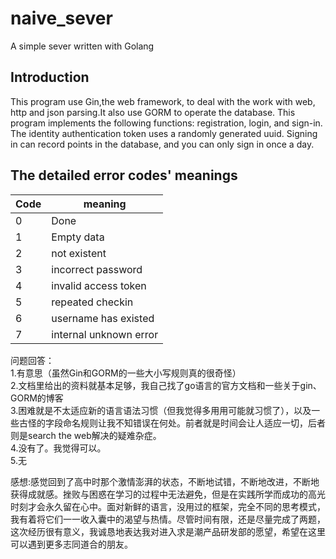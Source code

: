 # naive_sever
A simple sever written with Golang
## Introduction
This program use Gin,the web framework, to deal with the work with web, http and json parsing.It also use GORM to operate the database.
This program implements the following functions: registration, login, and sign-in. The identity authentication token uses a randomly
generated uuid. Signing in can record points in the database, and you can only sign in once a day.

## The detailed error codes' meanings
|Code|meaning|
|------|------|
|0|Done|
1|Empty data|
|2|not existent|
|3|incorrect password|
|4|invalid access token|
|5|repeated checkin|
|6|username has existed|
|7|internal unknown error|

问题回答：  
1.有意思（虽然Gin和GORM的一些大小写规则真的很奇怪）  
2.文档里给出的资料就基本足够，我自己找了go语言的官方文档和一些关于gin、GORM的博客  
3.困难就是不太适应新的语言语法习惯（但我觉得多用用可能就习惯了），以及一些古怪的字段命名规则让我不知错误在何处。前者就是时间会让人适应一切，后者则是search the web解决的疑难杂症。  
4.没有了。我觉得可以。  
5.无  

感想:感觉回到了高中时那个激情澎湃的状态，不断地试错，不断地改进，不断地获得成就感。挫败与困惑在学习的过程中无法避免，但是在实践所学而成功的高光时刻才会永久留在心中。面对新鲜的语言，没用过的框架，完全不同的思考模式，我有着将它们一一收入囊中的渴望与热情。尽管时间有限，还是尽量完成了两题，这次经历很有意义，我诚恳地表达我对进入求是潮产品研发部的愿望，希望在这里可以遇到更多志同道合的朋友。
